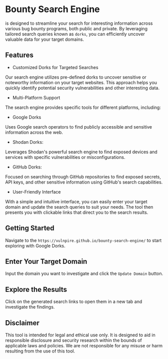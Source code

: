 # Bounty Search Engine

is designed to streamline your search for interesting information across various bug bounty programs, both public and private. By leveraging tailored search queries known as `dorks`, you can efficiently uncover valuable data for your target domains.

## Features

* Customized Dorks for Targeted Searches

Our search engine utilizes pre-defined dorks to uncover sensitive or noteworthy information on your target websites. This approach helps you quickly identify potential security vulnerabilities and other interesting data.

* Multi-Platform Support

The search engine provides specific tools for different platforms, including:

* Google Dorks

Uses Google search operators to find publicly accessible and sensitive information across the web.

* Shodan Dorks:

Leverages Shodan's powerful search engine to find exposed devices and services with specific vulnerabilities or misconfigurations.

* GitHub Dorks:

Focused on searching through GitHub repositories to find exposed secrets, API keys, and other sensitive information using GitHub's search capabilities.

* User-Friendly Interface

With a simple and intuitive interface, you can easily enter your target domain and update the search queries to suit your needs. The tool then presents you with clickable links that direct you to the search results.

## Getting Started

Navigate to the `https://vulnpire.github.io/bounty-search-engine/` to start exploring with Google Dorks.

## Enter Your Target Domain

Input the domain you want to investigate and click the `Update Domain` button.

## Explore the Results
Click on the generated search links to open them in a new tab and investigate the findings.

## Disclaimer

This tool is intended for legal and ethical use only. It is designed to aid in responsible disclosure and security research within the bounds of applicable laws and policies. We are not responsible for any misuse or harm resulting from the use of this tool.

